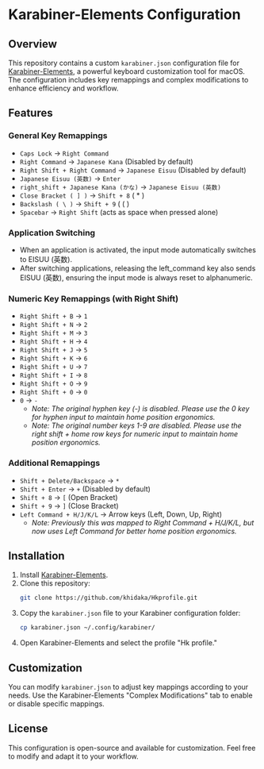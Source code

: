 # Karabiner-Elements Configuration

## Overview
This repository contains a custom `karabiner.json` configuration file for [Karabiner-Elements](https://karabiner-elements.pqrs.org/), a powerful keyboard customization tool for macOS. The configuration includes key remappings and complex modifications to enhance efficiency and workflow.

## Features
### General Key Remappings
- `Caps Lock` → `Right Command`
- `Right Command` → `Japanese Kana` (Disabled by default)
- `Right Shift + Right Command` → `Japanese Eisuu` (Disabled by default)
- `Japanese Eisuu (英数)` → `Enter`
- `right_shift + Japanese Kana (かな)` → `Japanese Eisuu (英数)`
- `Close Bracket ( ] )` → `Shift + 8` ( * )
- `Backslash ( \ )` → `Shift + 9` ( ( )
- `Spacebar` → `Right Shift` (acts as space when pressed alone)

### Application Switching
- When an application is activated, the input mode automatically switches to EISUU (英数).
- After switching applications, releasing the left_command key also sends EISUU (英数), ensuring the input mode is always reset to alphanumeric.

### Numeric Key Remappings (with Right Shift)
- `Right Shift + B` → `1`
- `Right Shift + N` → `2`
- `Right Shift + M` → `3`
- `Right Shift + H` → `4`
- `Right Shift + J` → `5`
- `Right Shift + K` → `6`
- `Right Shift + U` → `7`
- `Right Shift + I` → `8`
- `Right Shift + O` → `9`
- `Right Shift + 0` → `0`
- `0` → `-`
  - *Note: The original hyphen key (-) is disabled. Please use the 0 key for hyphen input to maintain home position ergonomics.*
  - *Note: The original number keys 1-9 are disabled. Please use the right shift + home row keys for numeric input to maintain home position ergonomics.*

### Additional Remappings
- `Shift + Delete/Backspace` → `*`
- `Shift + Enter` → `+` (Disabled by default)
- `Shift + 8` → `[` (Open Bracket)
- `Shift + 9` → `]` (Close Bracket)
- `Left Command + H/J/K/L` → Arrow keys (Left, Down, Up, Right)
  - *Note: Previously this was mapped to Right Command + H/J/K/L, but now uses Left Command for better home position ergonomics.*

## Installation
1. Install [Karabiner-Elements](https://karabiner-elements.pqrs.org/).
2. Clone this repository:
   ```sh
   git clone https://github.com/khidaka/Hkprofile.git
   ```
3. Copy the `karabiner.json` file to your Karabiner configuration folder:
   ```sh
   cp karabiner.json ~/.config/karabiner/
   ```
4. Open Karabiner-Elements and select the profile "Hk profile."

## Customization
You can modify `karabiner.json` to adjust key mappings according to your needs. Use the Karabiner-Elements "Complex Modifications" tab to enable or disable specific mappings.

## License
This configuration is open-source and available for customization. Feel free to modify and adapt it to your workflow.

